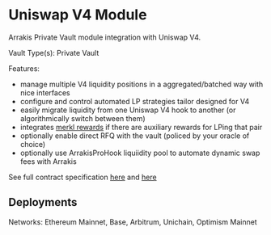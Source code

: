 # Uniswap V4 Module

Arrakis Private Vault module integration with Uniswap V4.

Vault Type(s): Private Vault

Features:

- manage multiple V4 liquidity positions in a aggregated/batched way with nice interfaces
- configure and control automated LP strategies tailor designed for V4
- easily migrate liquidity from one Uniswap V4 hook to another (or algorithmically switch between them)
- integrates [merkl rewards](https://app.merkl.xyz/) if there are auxiliary rewards for LPing that pair
- optionally enable direct RFQ with the vault (policed by your oracle of choice)
- optionally use ArrakisProHook liquiidity pool to automate dynamic swap fees with Arrakis

See full contract specification [here](../../text/arrakisModular/technicalReference/modules/implementations/abstract.UniV4StandardModule.md) and [here](../../text/arrakisModular/technicalReference/modules/implementations/contract.UniV4StandardModulePrivate.md)

## Deployments

Networks: Ethereum Mainnet, Base, Arbitrum, Unichain, Optimism Mainnet

